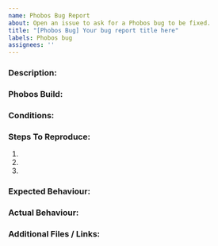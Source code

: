 ```yaml
---
name: Phobos Bug Report
about: Open an issue to ask for a Phobos bug to be fixed.
title: "[Phobos Bug] Your bug report title here"
labels: Phobos bug
assignees: ''
---
```

<!--
  Fill in the placeholders below. Delete any headings and placeholders that you do not fill in. 
-->
### Description:
<!-- Detailed summary of what the bug is. -->

### Phobos Build:
<!-- Link to the exact Phobos build used (must include a PDB). -->

### Conditions:
<!-- For example, other engine extensions, Syringe version, mod, INI code or external changes that are used to reproduce the bug. -->

### Steps To Reproduce:
<!-- Tell us how to reproduce this issue so the developer(s) can reproduce the bug. -->
1.
2.
3.

### Expected Behaviour:
<!-- Tell us what should happen. -->

### Actual Behaviour:
<!-- Tell us what happens instead. -->

### Additional Files / Links:
<!-- 
  Attach additional files or links to content related to the bug report here, like:
  - images/gifs/videos to illustrate the bug;
  - files that are needed to reproduce the bug;
  - a savegame file with used mod to reproduce the exact conditions;
  - a debug log, crash dump and exception file (mandatory if you're submitting a crash report);
  - sync logs, crash dumps for all the players (mandatory in case you're submitting a desync report).
-->


